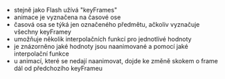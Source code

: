 * stejně jako Flash užívá "keyFrames"
* animace je vyznačena na časové ose
* časová osa se týká jen označeného předmětu, ačkoliv vyznačuje všechny keyFramey
* umožňuje několik interpolačních funkcí pro jednotlivé hodnoty
* je znázorněno jaké hodnoty jsou naanimované a pomocí jaké interpolační funkce
* u animací, které se nedají naanimovat, dojde ke změně skokem o frame dál od předchozího keyFrameu
